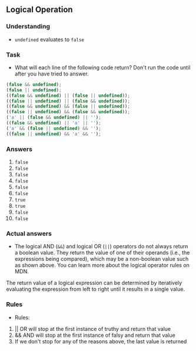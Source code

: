 ## Logical Operation

### Understanding
- `undefined` evaluates to `false`

### Task
- What will each line of the following code return? Don't run the code until after you have tried to answer.

```js
(false && undefined);
(false || undefined);
((false && undefined) || (false || undefined));
((false || undefined) || (false && undefined));
((false && undefined) && (false || undefined));
((false || undefined) && (false && undefined));
('a' || (false && undefined) || '');
((false && undefined) || 'a' || '');
('a' && (false || undefined) && '');
((false || undefined) && 'a' && '');
````

### Answers
1. `false`
2. `false`
3. `false`
4. `false`
5. `false`
6. `false`
7. `true`
8. `true`
9. `false`
10. `false`

### Actual answers
- The logical AND (`&&`) and logical OR (`||`) operators do not always return a boolean value. They return the value of one of their operands (i.e., the expressions being compared), which may be a non-boolean value such as shown above. You can learn more about the logical operator rules on MDN.

The return value of a logical expression can be determined by iteratively evaluating the expression from left to right until it results in a single value.

### Rules
- Rules:
1. || OR will stop at the first instance of truthy and return that value
2. && AND will stop at the first instance of falsy and return that value
3. If we don't stop for any of the reasons above, the last value is returned